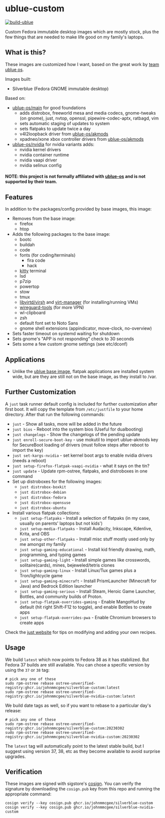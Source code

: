# ublue-custom

[![build-ublue](https://github.com/johnmmcgee/ublue-custom/actions/workflows/build.yml/badge.svg)](https://github.com/johnmmcgee/ublue-custom/actions/workflows/build.yml)

Custom Fedora immutable desktop images which are mostly stock, plus the few things that are needed to make life good on my family's laptops.

## What is this?

These images are customized how I want, based on the great work by [team ublue os](https://github.com/ublue-os).

Images built:
- Silverblue (Fedora GNOME immutable desktop)

Based on:
- [ublue-os/main](https://github.com/ublue-os/main) for good foundations
  - adds distrobox, freeworld mesa and media codecs, gnome-tweaks (on gnome), just, nvtop, openssl, pipewire-codec-aptx, ratbagd, vim
  - sets automatic staging of updates to system
  - sets flatpaks to update twice a day
  - v4l2loopback driver from [ublue-os/akmods](https://github.com/ublue-os/akmods)
  - xpadneo/xone xbox controller drivers from [ublue-os/akmods](https://github.com/ublue-os/akmods)
- [ublue-os/nvidia](https://github.com/ublue-os/nvidia) for nvidia variants adds:
  - nvidia kernel drivers
  - nvidia container runtime
  - nvidia vaapi driver
  - nvidia selinux config

#### NOTE: this project is not formally affiliated with [ublue-os](https://github.com/ublue-os/) and is not supported by their team.

## Features

In addition to the packages/config provided by base images, this image:
- Removes from the base image:
  - firefox
  - htop
- Adds the following packages to the base image:
  - bootc
  - buildah
  - code
  - fonts (for coding/terminals)
    - fira code
    - hack
  - [kitty](https://sw.kovidgoyal.net/kitty/) terminal
  - lsd
  - p7zip
  - powertop
  - stow
  - tmux
  - [libvirtd/virsh](https://libvirt.org/) and [virt-manager](https://virt-manager.org/) (for installing/running VMs)
  - [wireguard-tools](https://www.wireguard.com/) (for more VPN)
  - wl-clipboard
  - zsh
  - default font set to Noto Sans
  - gnome shell extensions (appindicator, move-clock, no-overview)
- Sets faster timeout on systemd waiting for shutdown
- Sets gnome's "APP is not responding" check to 30 seconds
- Sets some a few custom gnome settings (see etc/dconf)

## Applications

- Unlike the [ublue base image](https://github.com/ublue-os/base), flatpak applications are installed system wide, but are they are still not on the base image, as they install to /var.

## Further Customization

A `just` task runner default config is included for further customization after first boot.
It will copy the template from `/etc/justfile` to your home directory.
After that run the following commands:

- `just` - Show all tasks, more will be added in the future
- `just bios` - Reboot into the system bios (Useful for dualbooting)
- `just changelogs` - Show the changelogs of the pending update
- `just enroll-secure-boot-key` - use mokutil to import ublue-akmods key for SecureBoot loading of drivers (must follow steps after reboot to import the key)
- `just set-kargs-nvidia` - set kernel boot args to enable nvidia drivers (needs a reboot)
- `just setup-firefox-flatpak-vaapi-nvidia` - what it says on the tin?
- `just update` - Update rpm-ostree, flatpaks, and distroboxes in one command
- Set up distroboxes for the following images:
  - `just distrobox-boxkit`
  - `just distrobox-debian`
  - `just distrobox-fedora`
  - `just distrobox-opensuse`
  - `just distrobox-ubuntu`
- Install various flatpak collections:
  - `just setup-flatpaks` - Install a selection of flatpaks (in my case, usually on parents' laptops but not kids')
  - `just setup-media-flatpaks` - Install Audacity, Inkscape, Kdenlive, Krita, and OBS
  - `just setup-other-flatpaks` - Install misc stuff mostly used only by me amongst my family
  - `just setup-gaming-educational` - Install kid friendly drawing, math, programming, and typing games
  - `just setup-gaming-light` - Install simple games like crosswords, solitaire(cards), mines, bejeweled/tetris clones
  - `just setup-gaming-linux` - Install Linux/Tux games plus a Tron/lightcycle game
  - `just setup-gaming-minecraft` - Install PrismLauncher (Minecraft for Java) and Bedrock Edition launcher
  - `just setup-gaming-serious` - Install Steam, Heroic Game Launcher, Bottles, and community builds of Proton.
  - `just setup-flatpak-overrides-gaming` - Enable MangoHud by default (hit right Shift-F12 to toggle), and enable Bottles to create apps
  - `just setup-flatpak-overrides-pwa` - Enable Chromium browsers to create apps

Check the [just website](https://just.systems) for tips on modifying and adding your own recipes.


## Usage

We build `latest` which now points to Fedora 38 as it has stabilized. But Fedora 37 builds are still available. You can chose a specific version by using the `37` or `38` tag:

    # pick any one of these
    sudo rpm-ostree rebase ostree-unverified-registry:ghcr.io/johnmmcgee/silverblue-custom:latest
    sudo rpm-ostree rebase ostree-unverified-registry:ghcr.io/johnmmcgee/silverblue-nvidia-custom:latest

We build date tags as well, so if you want to rebase to a particular day's release:
  
    # pick any one of these
    sudo rpm-ostree rebase ostree-unverified-registry:ghcr.io/johnmmcgee/silverblue-custom:20230302
    sudo rpm-ostree rebase ostree-unverified-registry:ghcr.io/johnmmcgee/silverblue-nvidia-custom:20230302

The `latest` tag will automatically point to the latest stable build, but I suggest using version 37, 38, etc as they become available to avoid surprise upgrades.

## Verification

These images are signed with sigstore's [cosign](https://docs.sigstore.dev/cosign/overview/). You can verify the signature by downloading the `cosign.pub` key from this repo and running the appropriate command:

    cosign verify --key cosign.pub ghcr.io/johnmmcgee/silverblue-custom
    cosign verify --key cosign.pub ghcr.io/johnmmcgee/silverblue-nvidia-custom

